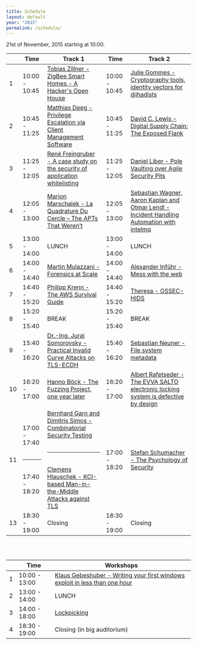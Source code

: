 ```yaml
---
title: Schedule
layout: default
year: "2015"
permalink: /schedule/
---
```


21st of November, 2015 starting at 10:00.

|   | Time          | Track 1  | Time | Track 2  |
| - | ------------- | ----------------------------------------------------------------------------------------------------------------------------------- | ------------- | ------------------------------------------------------------------------------------------------------ |
|1  | 10:00 - 10:45 | [Tobias Zillner - ZigBee Smart Homes - A Hacker's Open House](/talks/#7) | 10:00 - 10:45 | [Julie Gommes - Cryptography tools, identity vectors for djihadists](/talks/#1)  | 
|2  | 10:45 - 11:25 | [Matthias Deeg - Privilege Escalation via Client Management Software](/talks/#5)  | 10:45 - 11:25 | [David C. Lewis - Digital Supply Chain: The Exposed Flank](/talks/#2)   |
|3  | 11:25 - 12:05 | [René Freingruber - A case study on the security of application whitelisting](/talks/#6)  | 11:25 - 12:05 | [Daniel Liber - Pole Vaulting over Agile Security Pits](/talks/#4)   |
|4  | 12:05 - 13:00 | [Marion Marschalek - La Quadrature Du Cercle – The APTs That Weren’t](/talks/#20)  | 12:05 - 13:00 | [Sebastian Wagner, Aaron Kaplan and Otmar Lendl - Incident Handling Automation with intelmq](/talks/#10)   |
|5  | 13:00 - 14:00 | LUNCH   | 13:00 - 14:00 | LUNCH   | 
|6  | 14:00 - 14:40 | [Martin Mulazzani - Forensics at Scale](/talks/#8)  | 14:00 - 14:40 | [Alexander Inführ - Mess with the web](/talks/#11)  |
|7  | 14:40 - 15:20 | [Philipp Krenn - The AWS Survival Guide](/talks/#9)  | 14:40 - 15:20 | [Theresa - OSSEC-HIDS](/talks/#14)   |
|8  | 15:20 - 15:40 | BREAK<br /> | 15:20 - 15:40 | BREAK<br /> | 
|9  | 15:40 - 16:20 | [Dr.-Ing. Juraj Somorovsky - Practical Invalid Curve Attacks on TLS-ECDH](/talks/#17) | 15:40 - 16:20 | [Sebastian Neuner - File system metadata](/talks/#16)   |
|10 | 16:20 - 17:00 | [Hanno Böck - The Fuzzing Project, one year later](/talks/#18) | 16:20 - 17:00 | [Albert Rafetseder - The EVVA SALTO electronic locking system is defective by design](/talks/#25)   |
|11 | 17:00 - 17:40 <br /><br /><hr><br /> 17:40 - 18:20| [Bernhard Garn and Dimitris Simos - Combinatorial Security Testing](/talks/#23) <br /><br /><hr><br /> [Clemens Hlauschek - KCI-based Man-in-the-Middle Attacks against TLS](/talks/#24) | 17:00 - 18:20 | [Stefan Schumacher - The Psychology of Security](/talks/#22)   |
|13 | 18:30 - 19:00 | Closing    | 18:30 - 19:00 | Closing |

<br /><br />


|   | Time          | Workshops |
| - | ------------- | --------- |
|1  | 10:00 - 13:00 | [Klaus Gebeshuber - Writing your first windows exploit in less than one hour](/talks/#15) |
|2  | 13:00 - 14:00 | LUNCH |
|3  | 14:00 - 18:00 | [Lockpicking](/talks/#13) |
|4  | 18:30 - 19:00 | Closing (in big auditorium)      |

